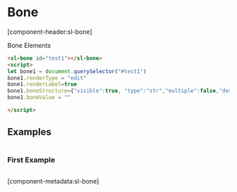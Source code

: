 # Bone

[component-header:sl-bone]

Bone Elements

```html preview
<sl-bone id="test1"></sl-bone>
<script>
let bone1 = document.querySelector("#test1")
bone1.renderType = "edit"
bone1.renderLabel=true
bone1.boneStructure={"visible":true, "type":"str","multiple":false,"descr":"A Bone", "languages":null}
bone1.boneValue = ""

</script>
```

## Examples

```html preview

```


### First Example

```html preview

```
[component-metadata:sl-bone]
